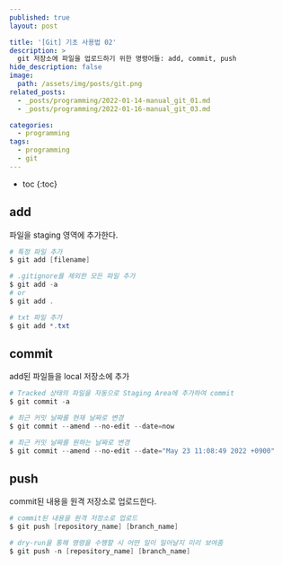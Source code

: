 ```yaml
---
published: true
layout: post

title: '[Git] 기초 사용법 02'
description: >
  git 저장소에 파일을 업로드하기 위한 명령어들: add, commit, push
hide_description: false
image: 
  path: /assets/img/posts/git.png
related_posts:
  - _posts/programming/2022-01-14-manual_git_01.md
  - _posts/programming/2022-01-16-manual_git_03.md

categories:
  - programming
tags:
  - programming
  - git
---
```

* toc
{:toc}

## add

파일을 staging 영역에 추가한다.  

```powershell
# 특정 파일 추가
$ git add [filename]

# .gitignore를 제외한 모든 파일 추가
$ git add -a
# or
$ git add .

# txt 파일 추가
$ git add *.txt
```

## commit

add된 파일들을 local 저장소에 추가  

```powershell
# Tracked 상태의 파일을 자동으로 Staging Area에 추가하여 commit
$ git commit -a

# 최근 커밋 날짜를 현재 날짜로 변경
$ git commit --amend --no-edit --date=now

# 최근 커밋 날짜를 원하는 날짜로 변경
$ git commit --amend --no-edit --date="May 23 11:08:49 2022 +0900"
```

## push

commit된 내용을 원격 저장소로 업로드한다.  

```powershell
# commit된 내용을 원격 저장소로 업로드
$ git push [repository_name] [branch_name]

# dry-run을 통해 명령을 수행할 시 어떤 일이 일어날지 미리 보여줌
$ git push -n [repository_name] [branch_name]
```